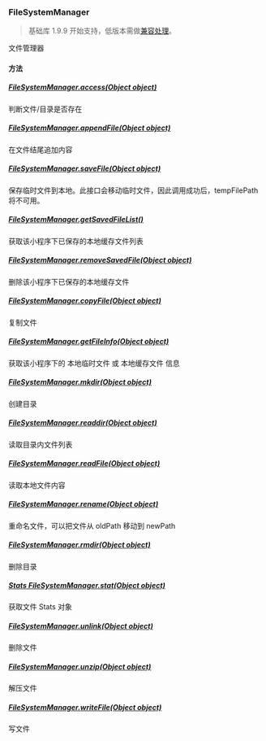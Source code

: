 <!-- https://developers.weixin.qq.com/miniprogram/dev/api/file/FileSystemManager.html -->

### FileSystemManager

> 基础库 1.9.9 开始支持，低版本需做[兼容处理](https://developers.weixin.qq.com/miniprogram/dev/framework/compatibility.html)。

文件管理器

#### 方法

##### [FileSystemManager.access(Object object)](https://developers.weixin.qq.com/miniprogram/dev/api/file/FileSystemManager.access.html)

判断文件/目录是否存在

##### [FileSystemManager.appendFile(Object object)](https://developers.weixin.qq.com/miniprogram/dev/api/file/FileSystemManager.appendFile.html)

在文件结尾追加内容

##### [FileSystemManager.saveFile(Object object)](https://developers.weixin.qq.com/miniprogram/dev/api/file/FileSystemManager.saveFile.html)

保存临时文件到本地。此接口会移动临时文件，因此调用成功后，tempFilePath 将不可用。

##### [FileSystemManager.getSavedFileList()](https://developers.weixin.qq.com/miniprogram/dev/api/file/FileSystemManager.getSavedFileList.html)

获取该小程序下已保存的本地缓存文件列表

##### [FileSystemManager.removeSavedFile(Object object)](https://developers.weixin.qq.com/miniprogram/dev/api/file/FileSystemManager.removeSavedFile.html)

删除该小程序下已保存的本地缓存文件

##### [FileSystemManager.copyFile(Object object)](https://developers.weixin.qq.com/miniprogram/dev/api/file/FileSystemManager.copyFile.html)

复制文件

##### [FileSystemManager.getFileInfo(Object object)](https://developers.weixin.qq.com/miniprogram/dev/api/file/FileSystemManager.getFileInfo.html)

获取该小程序下的 本地临时文件 或 本地缓存文件 信息

##### [FileSystemManager.mkdir(Object object)](https://developers.weixin.qq.com/miniprogram/dev/api/file/FileSystemManager.mkdir.html)

创建目录

##### [FileSystemManager.readdir(Object object)](https://developers.weixin.qq.com/miniprogram/dev/api/file/FileSystemManager.readdir.html)

读取目录内文件列表

##### [FileSystemManager.readFile(Object object)](https://developers.weixin.qq.com/miniprogram/dev/api/file/FileSystemManager.readFile.html)

读取本地文件内容

##### [FileSystemManager.rename(Object object)](https://developers.weixin.qq.com/miniprogram/dev/api/file/FileSystemManager.rename.html)

重命名文件，可以把文件从 oldPath 移动到 newPath

##### [FileSystemManager.rmdir(Object object)](https://developers.weixin.qq.com/miniprogram/dev/api/file/FileSystemManager.rmdir.html)

删除目录

##### [Stats FileSystemManager.stat(Object object)](https://developers.weixin.qq.com/miniprogram/dev/api/file/FileSystemManager.stat.html)

获取文件 Stats 对象

##### [FileSystemManager.unlink(Object object)](https://developers.weixin.qq.com/miniprogram/dev/api/file/FileSystemManager.unlink.html)

删除文件

##### [FileSystemManager.unzip(Object object)](https://developers.weixin.qq.com/miniprogram/dev/api/file/FileSystemManager.unzip.html)

解压文件

##### [FileSystemManager.writeFile(Object object)](https://developers.weixin.qq.com/miniprogram/dev/api/file/FileSystemManager.writeFile.html)

写文件

